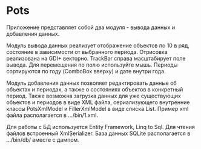 # Pots
Приложение представляет собой два модуля - вывода данных и добавления данных.

Модуль вывода данных реализует отображение объектов по 10 в ряд, состояние 
в зависимости от выбранного периода. Отрисовка реализована на GDI+ векторно.
TrackBar справа масштабирует поле вывода. Для перемещения по полю используйте
мышь. Периоды сортируются по году (ComboBox вверху) и дате внутри года. 

Модуль добавления данных позволяет редактировать данные об объектах и периодах,
а также о состояниях объектов в конкретный период. Также возможна загрузка 
данных для уже существующих объектов и периодов в виде XML файла, сериализующего
внутренние классы PotsXmlModel и FillerXmlModel в виде списка List<PotsXmlModel>.
Пример xml файла располагается в  .../bin/1.xml.

Для работы с БД используется Entity Framework, Linq to Sql. Для чтения файлов
встроенный XmlSerializer. База данных SQLite располагается в .../bin/db/ вместе с 
дампом.
